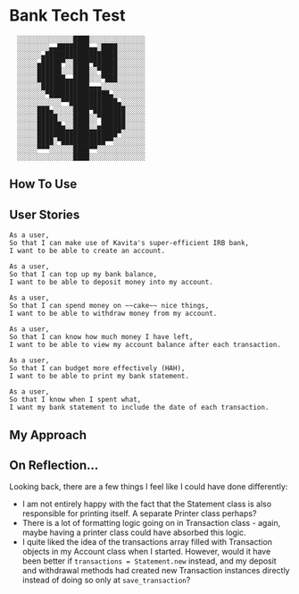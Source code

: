 # Bank Tech Test
```
  ░░░░░░░░░░░░░░████░░░░░░░░░░░░░░
  ░░░░░░░░▄▄████████▄▄░████░░░░░░░
  ░░░░░░▄██████████████████░░░░░░░
  ░░░░░▄█████▀░░████▀██████░░░░░░░
  ░░░░░██████░░░████░░▀████░░░░░░░
  ░░░░░███████▄▄████░░░▀███░░░░░░░
  ░░░░░░████████████▄▄▄░░░░░░░░░░░
  ░░░░░░░▀███████████████▄░░░░░░░░
  ░░░░░░░░░░░▀▀████████████▄░░░░░░
  ░░░░░███▄░░░░░████▀████████░░░░░
  ░░░░░█████░░░░████░░▀██████░░░░░
  ░░░░░██████▄░░████░░▄██████░░░░░
  ░░░░░████████████████████▀░░░░░░
  ░░░░░████░▀███████████▀▀░░░░░░░░
  ░░░░░▀▀▀░░░░░░████▀▀░░░░░░░░░░░░
  ░░░░░░░░░░░░░░████░░░░░░░░░░░░░░     
```
## How To Use

## User Stories
```
As a user,
So that I can make use of Kavita's super-efficient IRB bank,
I want to be able to create an account.

As a user,
So that I can top up my bank balance,
I want to be able to deposit money into my account.

As a user,
So that I can spend money on ~~cake~~ nice things,
I want to be able to withdraw money from my account.

As a user,
So that I can know how much money I have left,
I want to be able to view my account balance after each transaction.

As a user,
So that I can budget more effectively (HAH),
I want to be able to print my bank statement.

As a user,
So that I know when I spent what,
I want my bank statement to include the date of each transaction.

```

## My Approach

## On Reflection...

Looking back, there are a few things I feel like I could have done differently:

* I am not entirely happy with the fact that the Statement class is also responsible for printing itself. A separate Printer class perhaps?
* There is a lot of formatting logic going on in Transaction class - again, maybe having a printer class could have absorbed this logic.
* I quite liked the idea of the transactions array filled with Transaction objects in my Account class when I started. However, would it have been better if ```transactions = Statement.new``` instead, and my deposit and withdrawal methods had created new Transaction instances directly instead of doing so only at ```save_transaction```?
